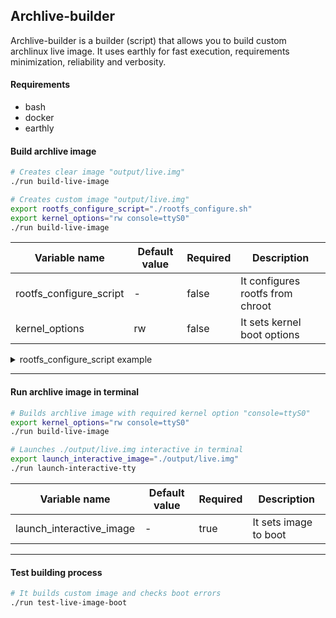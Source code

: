 ## Archlive-builder
Archlive-builder is a builder (script) that allows you to build custom
archlinux live image. It uses earthly for fast execution, requirements
minimization, reliability and verbosity.

#### Requirements
- bash
- docker
- earthly

#### Build archlive image

```bash
# Creates clear image "output/live.img"
./run build-live-image

# Creates custom image "output/live.img"
export rootfs_configure_script="./rootfs_configure.sh"
export kernel_options="rw console=ttyS0"
./run build-live-image
```

Variable name | Default value | Required | Description
-|-|- | -
rootfs_configure_script | - | false | It configures rootfs from chroot
kernel_options | rw | false | It sets kernel boot options

<details>
<summary> rootfs_configure_script example </summary>

```bash
#!/usr/bin/env bash
set -euo pipefail

# Downloads some packages
pacman -Sy nano tree vi npm

# Changes configs
echo "ee2e" > /etc/hostname

# Bulids some project
cd /root
ln -s /cache node_modules
npm i simple-js-project
```
Note that path `/cache` can be used as a cache betweet builds.

</details>


---
#### Run archlive image in terminal
```bash
# Builds archlive image with required kernel option "console=ttyS0"
export kernel_options="rw console=ttyS0"
./run build-live-image

# Launches ./output/live.img interactive in terminal
export launch_interactive_image="./output/live.img"
./run launch-interactive-tty
```

Variable name | Default value | Required | Description
-|-|- | -
launch_interactive_image | - | true | It sets image to boot


---
#### Test building process
```bash
# It builds custom image and checks boot errors
./run test-live-image-boot
```
